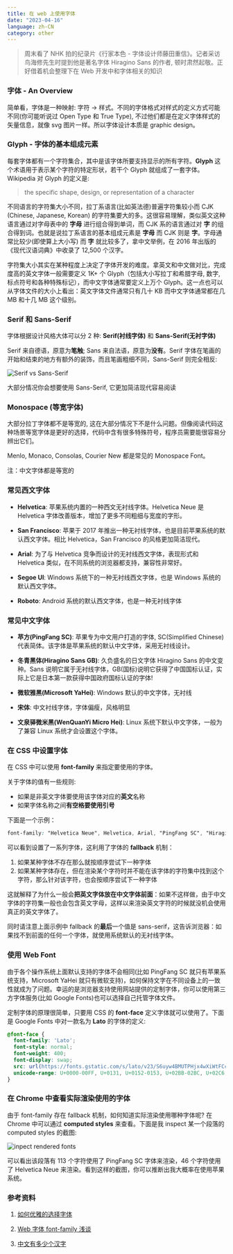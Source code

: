 ```yaml
---
title: 在 web 上使用字体
date: "2023-04-16"
language: zh-CN
category: other
---
```


> 周末看了 NHK 拍的纪录片《行家本色 - 字体设计师藤田重信》。记者采访鸟海修先生时提到他是著名字体 Hiragino Sans 的作者, 顿时肃然起敬。正好借着机会整理下在 Web 开发中和字体相关的知识

### 字体 - An Overview

简单看，字体是一种映射: 字符 -> 样式。不同的字体格式对样式的定义方式可能不同(你可能听说过 Open Type 和 True Type), 不过他们都是在定义字体样式的矢量信息，就像 svg 图片一样。所以字体设计本质是 graphic design。

### Glyph - 字体的基本组成元素

每套字体都有一个字符集合，其中是该字体所要支持显示的所有字符。**Glyph** 这个术语用于表示某个字符的特定形状，若干个 Glyph 就组成了一套字体。Wikipedia 对 Glyph 的定义是:

> the specific shape, design, or representation of a character

不同语言的字符集大小不同，拉丁系语言(比如英法德)普遍字符集较小而 CJK (Chinese, Japanese, Korean) 的字符集要大的多。这很容易理解，类似英文这种语言通过对字母表中的 **字母** 进行组合得到单词，而 CJK 系的语言通过对 **字** 的组合得到词。也就是说拉丁系语言的基本组成元素是 **字母** 而 CJK 则是 **字**。字母通常比较少(即使算上大小写) 而 **字** 就比较多了，拿中文举例，在 2016 年出版的《现代汉语词典》中收录了 12,500 个汉字。

字符集大小其实在某种程度上决定了字体开发的难度。拿英文和中文做对比，完成度高的英文字体一般需要定义 1K+ 个 Glyph（包括大小写拉丁和希腊字母, 数字, 标点符号和各种特殊标记），而中文字体通常要定义上万个 Glyph。这一点也可以从字体文件的大小上看出：英文字体文件通常只有几十 KB 而中文字体通常都在几 MB 和十几 MB 这个级别。

### Serif 和 Sans-Serif

字体根据设计风格大体可以分 2 种: **Serif(衬线字体)** 和 **Sans-Serif(无衬字体)**

Serif 来自德语，原意为**笔触**; Sans 来自法语，原意为**没有**。Serif 字体在笔画的开始和结束的地方有额外的装饰，而且笔画粗细不同，Sans-Serif 则完全相反:

![Serif vs Sans-Serif](/images/serif-vs-sans-serif.png)

大部分情况你会想要使用 Sans-Serif, 它更加简洁现代容易阅读

### Monospace (等宽字体)

大部分拉丁字体都不是等宽的, 这在大部分情况下不是什么问题。但像阅读代码这种场景等宽字体是更好的选择，代码中含有很多特殊符号，程序员需要能很容易分辨出它们。

Menlo, Monaco, Consolas, Courier New 都是常见的 Monospace Font。

注：中文字体都是等宽的

### 常见西文字体

- **Helvetica**: 苹果系统内置的一种西文无衬线字体。Helvetica Neue 是 Helvetica 字体改善版本，增加了更多不同粗细与宽度的字形。

- **San Francisco**: 苹果于 2017 年推出一种无衬线字体，也是目前苹果系统的默认西文字体。相比 Helvetica，San Francisco 的风格更加简洁现代。

- **Arial**: 为了与 Helvetica 竞争而设计的无衬线西文字体，表现形式和 Helvetica 类似，在不同系统的浏览器都支持，兼容性非常好。

- **Segoe UI**: Windows 系统下的一种无衬线西文字体，也是 Windows 系统的默认西文字体。

- **Roboto**: Android 系统的默认西文字体，也是一种无衬线字体

### 常见中文字体

- **苹方(PingFang SC)**: 苹果专为中文用户打造的字体, SC(Simplified Chinese)代表简体。该字体是苹果系统的默认中文字体，采用无衬线设计。

- **冬青黑体(Hiragino Sans GB)**: 久负盛名的日文字体 Hiragino Sans 的中文变种。Sans 说明它属于无衬线字体，GB(国标)说明它获得了中国国标认证，实际上它是日本第一款获得中国政府国标认证的字体!

- **微软雅黑(Microsoft YaHei)**: Windows 默认的中文字体，无衬线

- **宋体**: 中文衬线字体，字体偏瘦，风格明显

- **文泉驿微米黑(WenQuanYi Micro Hei)**: Linux 系统下默认中文字体，一般为了兼容 Linux 系统才会设置这个字体。

### 在 CSS 中设置字体

在 CSS 中可以使用 **font-family** 来指定要使用的字体。

关于字体的值有一些规则:

- 如果是非英文字体要使用该字体对应的**英文**名称
- 如果字体名称之间**有空格要使用引号**

下面是一个示例：

```css
font-family: "Helvetica Neue", Helvetica, Arial, "PingFang SC", "Hiragino Sans GB", "Heiti SC", "Microsoft YaHei", "WenQuanYi Micro Hei", sans-serif;
```

可以看到设置了一系列字体，这利用了字体的 **fallback** 机制：

1. 如果某种字体不存在那么就按顺序尝试下一种字体
2. 如果某种字体存在，但在渲染某个字符时并不能在该字体的字符集中找到这个字符，那么针对该字符，也会按顺序尝试下一种字体

这就解释了为什么一般会**把英文字体放在中文字体前面**：如果不这样做，由于中文字体的字符集一般也会包含英文字母，这样以来渲染英文字符的时候就没机会使用真正的英文字体了。

同时请注意上面示例中 fallback 的**最后**一个值是 sans-serif，这告诉浏览器：如果找不到前面的任何一个字体，就使用系统默认的无衬线字体。

### 使用 Web Font

由于各个操作系统上面默认支持的字体不会相同(比如 PingFang SC 就只有苹果系统支持，Microsoft YaHei 就只有微软支持)，如何保持文字在不同设备上的一致性就成为了问题。幸运的是浏览器支持使用网站提供的定制字体，你可以使用第三方字体服务(比如 Google Fonts)也可以选择自己托管字体文件。

定制字体的原理很简单，只要用 CSS 的 **font-face** 定义字体就可以使用了。下面是 Google Fonts 中对一款名为 **Lato** 的字体的定义:

```css
@font-face {
  font-family: 'Lato';
  font-style: normal;
  font-weight: 400;
  font-display: swap;
  src: url(https://fonts.gstatic.com/s/lato/v23/S6uyw4BMUTPHjx4wXiWtFCc.woff2) format('woff2');
  unicode-range: U+0000-00FF, U+0131, U+0152-0153, U+02BB-02BC, U+02C6, U+02DA, U+02DC, U+2000-206F, U+2074, U+20AC, U+2122, U+2191, U+2193, U+2212, U+2215, U+FEFF, U+FFFD;
}
```

### 在 Chrome 中查看实际渲染使用的字体

由于 font-family 存在 fallback 机制，如何知道实际渲染使用哪种字体呢? 在 Chrome 中可以通过 **computed styles** 来查看。下面是我 inspect 某一个段落的 computed styles 的截图: 

![inpect rendered fonts](/images/inspect-rendered-fonts.png)

可以看出该段落有 113 个字符使用了 PingFang SC 字体来渲染，46 个字符使用了 Helvetica Neue 来渲染。看到这样的截图，你可以推断出我大概率在使用苹果系统。

### 参考资料

1. [如何优雅的选择字体](https://www.cnblogs.com/lfri/p/11776320.html)

2. [Web 字体 font-family 浅谈](https://www.cnblogs.com/cangdu/p/14042117.html)

3. [中文有多少个汉字](https://studycli.org/zh-CN/chinese-characters/number-of-characters-in-chinese/)

